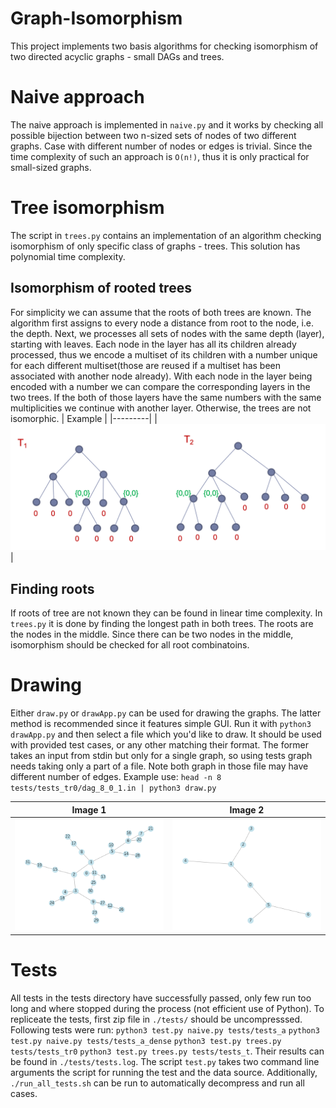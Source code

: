# Graph-Isomorphism
This project implements two basis algorithms for checking isomorphism of two directed acyclic graphs - small DAGs and trees.

# Naive approach
The naive approach is implemented in `naive.py` and it works by checking all possible bijection between two n-sized sets of nodes of two different graphs. Case with different number of nodes or edges is trivial. Since the time complexity of such an approach is `O(n!)`, thus it is only practical for small-sized graphs.

# Tree isomorphism
The script in `trees.py` contains an implementation of an algorithm checking isomorphism of only specific class of graphs - trees. This solution has polynomial time complexity. 
## Isomorphism of rooted trees
For simplicity we can assume that the roots of both trees are known. The algorithm first assigns to every node a distance from root to the node, i.e. the depth. Next, we processes all sets of nodes with the same depth (layer), starting with leaves. Each node in the layer has all its children already processed, thus we encode a multiset of its children with a number unique for each different multiset(those are reused if a multiset has been associated with another node already). With each node in the layer being encoded with a number we can compare the corresponding layers in the two trees. If the both of those layers have the same numbers with the same multiplicities we continue with another layer. Otherwise, the trees are not isomorphic. 
| Example |
|---------|
| ![Isomorhism](./images/figure.png)|

## Finding roots
If roots of tree are not known they can be found in linear time complexity. In `trees.py` it is done by finding the longest path in both trees. The roots are the nodes in the middle. Since there can be two nodes in the middle, isomorphism should be checked for all root combinatoins.

# Drawing
Either `draw.py` or `drawApp.py` can be used for drawing the graphs. 
The latter method is recommended since it features simple GUI. Run it with `python3 drawApp.py` and then select a file which you'd like to draw. It should be used with provided test cases, or any other matching their format.
The former takes an input from stdin but only for a single graph, so using tests graph needs taking only a part of a file. Note both graph in those file may have different number of edges. Example use:
`head -n 8 tests/tests_tr0/dag_8_0_1.in | python3 draw.py`

| Image 1 | Image 2 |
|---------|---------|
| ![Image 1](./images/sample_drawing.png) | ![Image 2](./images/sample_drawing2.png) |


# Tests
All tests in the tests directory have successfully passed, only few run too long and where stopped during the process (not efficient use of Python).
To repliceate the tests, first zip file in `./tests/` should be uncompresssed. Following tests were run:
`python3 test.py naive.py tests/tests_a`
`python3 test.py naive.py tests/tests_a_dense`
`python3 test.py trees.py tests/tests_tr0`
`python3 test.py trees.py tests/tests_t`. Their results can be found in `./tests/tests.log`. The script `test.py` takes two command line arguments the script for running the test and the data source. Additionally, `./run_all_tests.sh` can be run to automatically decompress and run all cases.

